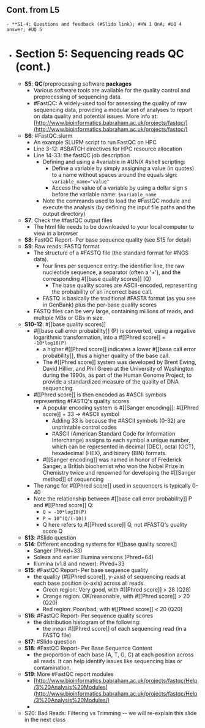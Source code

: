## Cont. from L5
	- **S1-4: Questions and feedback (#Slido link); #HW 1 QnA; #UQ 4 answer; #UQ 5
- # Section 5: Sequencing reads QC (cont.)
	- **S5**: **QC**/preprocessing software **packages**
		- Various software tools are available for the quality control and preprocessing of sequencing data.
		- #FastQC: A widely-used tool for assessing the quality of raw sequencing data, providing a modular set of analyses to report on data quality and potential issues. More info at: [http://www.bioinformatics.babraham.ac.uk/projects/fastqc/](http://www.bioinformatics.babraham.ac.uk/projects/fastqc/)
	- **S6**: #FastQC.slurm
		- An example SLURM script to run FastQC on HPC
		- Line 3-12: #SBATCH directives for HPC resource allocation
		- Line 14-33: the fastQC job description
			- Defining and using a #variable in #UNIX #shell scripting:
				- Define a variable by simply assigning a value (in quotes) to a name without spaces around the equals sign: `variable_name="value"`
				- Access the value of a variable by using a dollar sign `$` before the variable name: `$variable_name`
			- Note the commands used to load the #FastQC module and execute the analysis (by defining the input file paths and the output directory)
	- **S7**: Check the #fastQC output files
		- The html file needs to be downloaded to your local computer to view in a browser
	- **S8**: FastQC Report- Per base sequence quality (see S15 for detail)
	- **S9**: Raw reads: FASTQ format
		- The structure of a #FASTQ file (the standard format for #NGS data).
			- four lines per sequence entry: the identifier line, the raw nucleotide sequence, a separator (often a '+'), and the corresponding #[[base quality scores]] (Q)
				- The base quality scores are ASCII-encoded, representing the probability of an incorrect base call.
			- FASTQ is basically the traditional #FASTA format (as you see in GenBank) plus the per-base quality scores
		- FASTQ files can be very large, containing millions of reads, and multiple MBs or GBs in size.
	- **S10-12**: #[[base quality scores]]
		- #[[base call error probability]] (P) is converted, using a negative logarithmic transformation, into a #[[Phred score]] = `-10*log10(P)`
			- a higher #[[Phred score]] indicates a lower #[[base call error probability]], thus a higher quality of the base call.
			- The #[[Phred score]] system was developed by Brent Ewing, David Hillier, and Phil Green at the University of Washington during the 1990s, as part of the Human Genome Project, to provide a standardized measure of the quality of DNA sequencing.
		- #[[Phred score]] is then encoded as #ASCII symbols representing #FASTQ's quality scores
			- A popular encoding system is #[[Sanger encoding]]: #[[Phred score]] + 33 -> #ASCII symbol
				- Adding 33 is because the #ASCII symbols (0-32) are unprintable control codes
				- #ASCII (American Standard Code for Information Interchange) assigns to each symbol a unique number, which can be represented in decimal (DEC), octal (OCT), hexadecimal (HEX), and binary (BIN) formats.
			- #[[Sanger encoding]] was named in honor of Frederick Sanger,  a British biochemist who won the Nobel Prize in Chemistry twice and renowned for developing the #[[Sanger method]] of sequencing
		- The range for #[[Phred score]] used in sequencers is typically 0-40
		- Note the relationship between #[[base call error probability]] P and #[[Phred score]] Q:
			- `Q = -10*log10(P)`
			- `P = 10^(Q/(-10))`
			- Q here refers to #[[Phred score]] Q, not #FASTQ's quality score Q
	- **S13**: #Slido question
	- **S14**: Different encoding systems for #[[base quality scores]]
		- Sanger (Phred+33)
		- Solexa and earlier Illumina versions (Phred+64)
		- Illumina (v1.8 and newer):  Phred+33
	- **S15**: #FastQC Report- Per base sequence quality
		- the quality (#[[Phred score]], y-axis) of sequencing reads at each base position (x-axis) across all reads.
			- Green region: Very good, with #[[Phred score]] > 28 (Q28)
			- Orange region: OK/reasonable, with #[[Phred score]] > 20 (Q20)
			- Red region: Poor/bad, with #[[Phred score]] < 20 (Q20)
	- **S16**: #FastQC Report- Per sequence quality scores
		- the distribution histogram of the following:
			- the mean #[[Phred score]] of each sequencing read (in a FASTQ file)
	- **S17**: #Slido question
	- **S18**: #FastQC Report- Per Base Sequence Content
		- the proportion of each base (A, T, G, C) at each position across all reads. It can help identify issues like sequencing bias or contamination.
	- **S19**: More #FastQC report modules
		- [http://www.bioinformatics.babraham.ac.uk/projects/fastqc/Help/3%20Analysis%20Modules](http://www.bioinformatics.babraham.ac.uk/projects/fastqc/Help/3%20Analysis%20Modules/)
		-
	- S20: Bad Reads: Filtering vs Trimming -- we will re-explain this slide in the next class